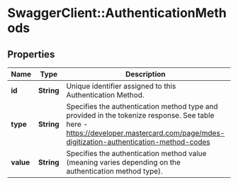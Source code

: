 # SwaggerClient::AuthenticationMethods

## Properties
Name | Type | Description | Notes
------------ | ------------- | ------------- | -------------
**id** | **String** | Unique identifier assigned to this Authentication Method.  | [optional] 
**type** | **String** | Specifies the authentication method type and provided in the tokenize response.  See table here - https://developer.mastercard.com/page/mdes-digitization-authentication-method-codes  | [optional] 
**value** | **String** | Specifies the authentication method value (meaning varies depending on the authentication method type).  | [optional] 


